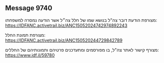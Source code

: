 ## Message 9740

מצורפת הודעת דובר צה"ל בנושא שמו של חלל צה״ל אשר הודעה נמסרה למשפחתו: 
https://IDFANC.activetrail.biz/ANC15052024742974892243

מצורפת תמונת החלל: https://IDFANC.activetrail.biz/ANC150520244729842789

מצורף קישור לאתר צה"ל, בו מפורסמים ומתעדכנים פרטיהם ותמונותיהם של החללים:
https://www.idf.il/59780

